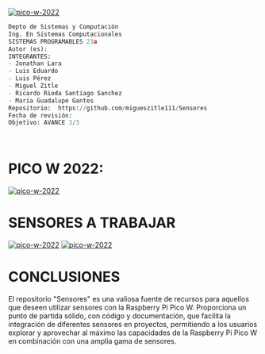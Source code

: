 <a href="https://ibb.co/wpFDkqd"><img src="https://github.com/JesusEstrad4/Sensores_Pico_W/raw/main/Imagenes_presentacion/logo.jpg" alt="pico-w-2022" border="0"></a>

```python
Depto de Sistemas y Computación
Ing. En Sistemas Computacionales
SISTEMAS PROGRAMABLES 23a
Autor (es): 
INTEGRANTES:
- Jonathan Lara
- Luis Eduardo
- Luis Pérez
- Miguel Zitle
- Ricardo Rioda Santiago Sanchez
- Maria Guadalupe Gantes
Repositorio:  https://github.com/migueszitle111/Sensores
Fecha de revisión:   
Objetivo: AVANCE 3/3
   



```






# PICO W 2022:
<a href="https://ibb.co/wpFDkqd"><img src="https://i.ibb.co/6D76MSy/pico-w-2022.jpg" alt="pico-w-2022" border="0"></a>
# SENSORES A TRABAJAR 
<a href="https://ibb.co/wpFDkqd"><img src="https://github.com/tectijuana/sensores/raw/master/imagenes/4.jpg" alt="pico-w-2022" border="0"></a>
<a href="https://ibb.co/wpFDkqd"><img src="https://github.com/tectijuana/sensores/raw/master/imagenes/2.jpg" alt="pico-w-2022" border="0"></a>

# CONCLUSIONES
El repositorio "Sensores" es una valiosa fuente de recursos para aquellos que deseen utilizar sensores con la Raspberry Pi Pico W. Proporciona un punto de partida sólido, con código y documentación, que facilita la integración de diferentes sensores en proyectos, permitiendo a los usuarios explorar y aprovechar al máximo las capacidades de la Raspberry Pi Pico W en combinación con una amplia gama de sensores.
